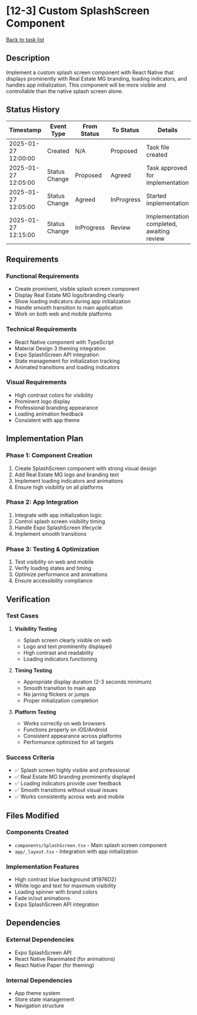 # [12-3] Custom SplashScreen Component

[Back to task list](mdc:tasks.md)

## Description

Implement a custom splash screen component with React Native that displays prominently with Real Estate MG branding, loading indicators, and handles app initialization. This component will be more visible and controllable than the native splash screen alone.

## Status History

| Timestamp | Event Type | From Status | To Status | Details | User |
|-----|---|----|-----|---|---|
| 2025-01-27 12:00:00 | Created | N/A | Proposed | Task file created | AI_Agent |
| 2025-01-27 12:05:00 | Status Change | Proposed | Agreed | Task approved for implementation | User |
| 2025-01-27 12:05:00 | Status Change | Agreed | InProgress | Started implementation | AI_Agent |
| 2025-01-27 12:15:00 | Status Change | InProgress | Review | Implementation completed, awaiting review | AI_Agent |

## Requirements

### Functional Requirements
- Create prominent, visible splash screen component
- Display Real Estate MG logo/branding clearly
- Show loading indicators during app initialization
- Handle smooth transition to main application
- Work on both web and mobile platforms

### Technical Requirements
- React Native component with TypeScript
- Material Design 3 theming integration
- Expo SplashScreen API integration
- State management for initialization tracking
- Animated transitions and loading indicators

### Visual Requirements
- High contrast colors for visibility
- Prominent logo display
- Professional branding appearance
- Loading animation feedback
- Consistent with app theme

## Implementation Plan

### Phase 1: Component Creation
1. Create SplashScreen component with strong visual design
2. Add Real Estate MG logo and branding text
3. Implement loading indicators and animations
4. Ensure high visibility on all platforms

### Phase 2: App Integration
1. Integrate with app initialization logic
2. Control splash screen visibility timing
3. Handle Expo SplashScreen lifecycle
4. Implement smooth transitions

### Phase 3: Testing & Optimization
1. Test visibility on web and mobile
2. Verify loading states and timing
3. Optimize performance and animations
4. Ensure accessibility compliance

## Verification

### Test Cases
1. **Visibility Testing**
   - Splash screen clearly visible on web
   - Logo and text prominently displayed
   - High contrast and readability
   - Loading indicators functioning

2. **Timing Testing**
   - Appropriate display duration (2-3 seconds minimum)
   - Smooth transition to main app
   - No jarring flickers or jumps
   - Proper initialization completion

3. **Platform Testing**
   - Works correctly on web browsers
   - Functions properly on iOS/Android
   - Consistent appearance across platforms
   - Performance optimized for all targets

### Success Criteria
- ✅ Splash screen highly visible and professional
- ✅ Real Estate MG branding prominently displayed
- ✅ Loading indicators provide user feedback
- ✅ Smooth transitions without visual issues
- ✅ Works consistently across web and mobile

## Files Modified

### Components Created
- `components/SplashScreen.tsx` - Main splash screen component
- `app/_layout.tsx` - Integration with app initialization

### Implementation Features
- High contrast blue background (#1976D2)
- White logo and text for maximum visibility
- Loading spinner with brand colors
- Fade in/out animations
- Expo SplashScreen API integration

## Dependencies

### External Dependencies
- Expo SplashScreen API
- React Native Reanimated (for animations)
- React Native Paper (for theming)

### Internal Dependencies
- App theme system
- Store state management
- Navigation structure 